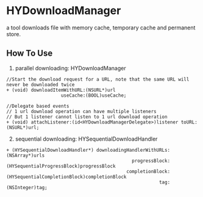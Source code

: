 # HYDownloadManager
a tool downloads file with memory cache, temporary cache and permanent store.

## How To Use
1. parallel downloading:
HYDownloadManager
```
//Start the download request for a URL, note that the same URL will never be downloaded twice
+ (void) downloadItemWithURL:(NSURL*)url
                    useCache:(BOOL)useCache;
```
```
//Delegate based events
// 1 url download operation can have multiple listeners
// But 1 listener cannot listen to 1 url download operation
+ (void) attachListener:(id<HYDownloadManagerDelegate>)listener toURL:(NSURL*)url;
```                 
                    
2. sequential downloading:
HYSequentialDownloadHandler
```
+ (HYSequentialDownloadHandler*) downloadingHandlerWithURLs:(NSArray*)urls
                                              progressBlock:(HYSequentialProgressBlock)progressBlock
                                            completionBlock:(HYSequentialCompletionBlock)completionBlock
                                                        tag:(NSInteger)tag;
```
